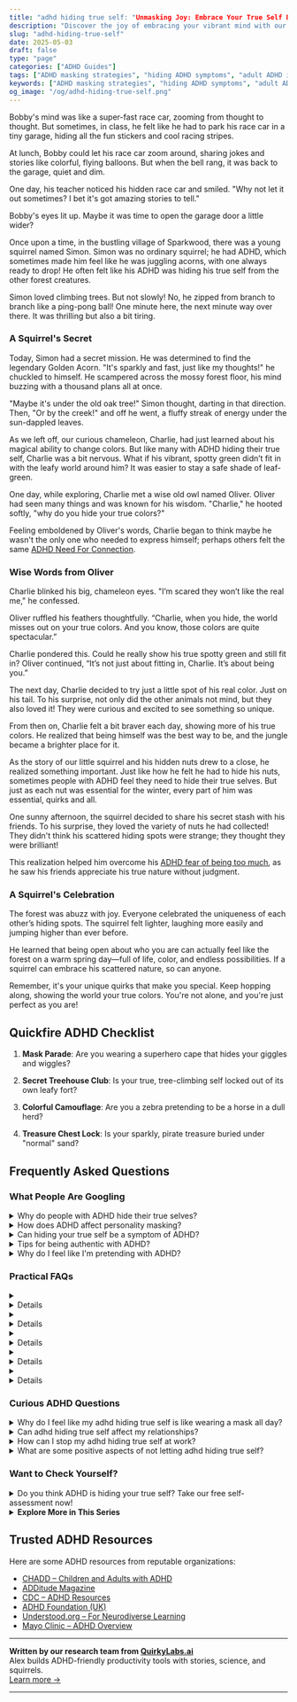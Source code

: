 ```yaml
---
title: "adhd hiding true self: "Unmasking Joy: Embrace Your True Self Beyond ADHD!"
description: "Discover the joy of embracing your vibrant mind with our blog on "ADHD hiding true self." Feel seen and uplifted as we explore how to share your unique sparkle with the world!"
slug: "adhd-hiding-true-self"
date: 2025-05-03
draft: false
type: "page"
categories: ["ADHD Guides"]
tags: ["ADHD masking strategies", "hiding ADHD symptoms", "adult ADHD identity", "embracing ADHD uniqueness", "ADHD emotional challenges", "ADHD self-expression", "understanding ADHD in adults"]
keywords: ["ADHD masking strategies", "hiding ADHD symptoms", "adult ADHD identity", "embracing ADHD uniqueness", "ADHD emotional challenges", "ADHD self-expression", "understanding ADHD in adults"]
og_image: "/og/adhd-hiding-true-self.png"
---
```


Bobby's mind was like a super-fast race car, zooming from thought to thought. But sometimes, in class, he felt like he had to park his race car in a tiny garage, hiding all the fun stickers and cool racing stripes.

At lunch, Bobby could let his race car zoom around, sharing jokes and stories like colorful, flying balloons. But when the bell rang, it was back to the garage, quiet and dim.

One day, his teacher noticed his hidden race car and smiled. "Why not let it out sometimes? I bet it's got amazing stories to tell."

Bobby's eyes lit up. Maybe it was time to open the garage door a little wider?

Once upon a time, in the bustling village of Sparkwood, there was a young squirrel named Simon. Simon was no ordinary squirrel; he had ADHD, which sometimes made him feel like he was juggling acorns, with one always ready to drop! He often felt like his ADHD was hiding his true self from the other forest creatures.

Simon loved climbing trees. But not slowly! No, he zipped from branch to branch like a ping-pong ball! One minute here, the next minute way over there. It was thrilling but also a bit tiring.

### A Squirrel's Secret

Today, Simon had a secret mission. He was determined to find the legendary Golden Acorn. "It's sparkly and fast, just like my thoughts!" he chuckled to himself. He scampered across the mossy forest floor, his mind buzzing with a thousand plans all at once.

"Maybe it's under the old oak tree!" Simon thought, darting in that direction. Then, "Or by the creek!" and off he went, a fluffy streak of energy under the sun-dappled leaves.

As we left off, our curious chameleon, Charlie, had just learned about his magical ability to change colors. But like many with ADHD hiding their true self, Charlie was a bit nervous. What if his vibrant, spotty green didn’t fit in with the leafy world around him? It was easier to stay a safe shade of leaf-green.

One day, while exploring, Charlie met a wise old owl named Oliver. Oliver had seen many things and was known for his wisdom. "Charlie," he hooted softly, "why do you hide your true colors?"

Feeling emboldened by Oliver's words, Charlie began to think maybe he wasn't the only one who needed to express himself; perhaps others felt the same [ADHD Need For Connection](/pages/adhd-need-for-connection/).

### Wise Words from Oliver

Charlie blinked his big, chameleon eyes. "I’m scared they won’t like the real me," he confessed.

Oliver ruffled his feathers thoughtfully. “Charlie, when you hide, the world misses out on your true colors. And you know, those colors are quite spectacular.”

Charlie pondered this. Could he really show his true spotty green and still fit in? Oliver continued, “It’s not just about fitting in, Charlie. It’s about being you.”

The next day, Charlie decided to try just a little spot of his real color. Just on his tail. To his surprise, not only did the other animals not mind, but they also loved it! They were curious and excited to see something so unique.

From then on, Charlie felt a bit braver each day, showing more of his true colors. He realized that being himself was the best way to be, and the jungle became a brighter place for it.

As the story of our little squirrel and his hidden nuts drew to a close, he realized something important. Just like how he felt he had to hide his nuts, sometimes people with ADHD feel they need to hide their true selves. But just as each nut was essential for the winter, every part of him was essential, quirks and all.

One sunny afternoon, the squirrel decided to share his secret stash with his friends. To his surprise, they loved the variety of nuts he had collected! They didn't think his scattered hiding spots were strange; they thought they were brilliant!

This realization helped him overcome his [ADHD fear of being too much](/pages/adhd-fear-of-being-too-much/), as he saw his friends appreciate his true nature without judgment.

### A Squirrel's Celebration

The forest was abuzz with joy. Everyone celebrated the uniqueness of each other’s hiding spots. The squirrel felt lighter, laughing more easily and jumping higher than ever before.

He learned that being open about who you are can actually feel like the forest on a warm spring day—full of life, color, and endless possibilities. If a squirrel can embrace his scattered nature, so can anyone.

Remember, it's your unique quirks that make you special. Keep hopping along, showing the world your true colors. You're not alone, and you're just perfect as you are!

## Quickfire ADHD Checklist

1. **Mask Parade**: Are you wearing a superhero cape that hides your giggles and wiggles?

2. **Secret Treehouse Club**: Is your true, tree-climbing self locked out of its own leafy fort?

3. **Colorful Camouflage**: Are you a zebra pretending to be a horse in a dull herd?

4. **Treasure Chest Lock**: Is your sparkly, pirate treasure buried under "normal" sand?

## Frequently Asked Questions



### What People Are Googling

<details><summary>Why do people with ADHD hide their true selves?</summary><p>People with ADHD might sometimes hide their true selves as a way to fit in or avoid judgment. It's not uncommon to feel a bit unsure about how others will react to the unique ways ADHD can manifest, like impulsivity or forgetfulness. This coping mechanism is often about protecting oneself from misunderstandings or stigma. Remember, it's okay to be your authentic self, and finding supportive environments and communities where you can be open about your ADHD can be incredibly freeing and affirming.</p></details>
<details><summary>How does ADHD affect personality masking?</summary><p>Absolutely, that's a great question to explore! ADHD can sometimes lead individuals to mask their true selves, often because they might feel the need to fit into social norms or expectations that don't naturally align with their ADHD traits. This can be exhausting and might make someone feel like they're always playing a role rather than just being themselves. The key is to find supportive environments and relationships where you can be your genuine self, quirks and all, which is both more comfortable and authentic.</p></details>
<details><summary>Can hiding your true self be a symptom of ADHD?</summary><p>Absolutely, and you're not alone in feeling that way. Many people with ADHD sometimes hide their true selves, often as a way to cope with past experiences where their ADHD traits were not accepted or understood. This can be a form of self-protection, helping to avoid judgment or negative feedback. It's important to find supportive spaces and relationships where you can be your authentic self, and remember, your unique qualities are worth celebrating!</p></details>
<details><summary>Tips for being authentic with ADHD?</summary><p>Absolutely, embracing your authentic self with ADHD is both empowering and liberating! Start by recognizing and valuing your unique ADHD traits, which might include your creativity, empathy, and ability to think outside the box. It's also helpful to communicate openly about your needs and boundaries, which not only fosters understanding but also builds deeper connections with others. And remember, it's perfectly okay to tailor your environment and routines in ways that align with how you work best – this is your personal authenticity shining through!</p></details>
<details><summary>Why do I feel like I'm pretending with ADHD?</summary><p>Feeling like you're pretending, or experiencing what’s often called "impostor syndrome," is surprisingly common among adults with ADHD. This might stem from years of developing coping strategies that mask your ADHD traits, which can make you feel like you're not being your genuine self. Remember, ADHD varies widely from person to person, so there isn't a single, correct way to experience it. It's totally okay to acknowledge this feeling, and talking about it with friends, support groups, or a therapist can really help you see that your feelings and experiences are valid.</p></details>



### Practical FAQs

<details><summary><details>What are the common signs of adhd hiding true self in adults?<p>Adults with ADHD often mask their symptoms and true feelings to fit into social and professional settings. Common signs include overcompensating through perfectionism, avoiding social interactions, and frequently changing jobs or hobbies to avoid feelings of failure or boredom.</p></details></summary><p>It's really insightful that you're looking into how adults with ADHD might mask their true selves. Often, they might lean into perfectionism, trying to make sure everything is just right to avoid criticism or feeling inadequate. Social avoidance is also common, as it can be a way to dodge situations that feel overwhelming or where they fear their symptoms might be noticed. Also, you might notice a pattern of frequently switching jobs or hobbies, which can be a way to cope with boredom or to escape environments where they feel they can't succeed. It's all about finding strategies to navigate daily challenges while trying to fit in.</p></details>
<details><summary><details>How does adhd hiding true self affect relationships?<p>When someone with ADHD hides their true self, it can lead to misunderstandings and conflicts in relationships. They might struggle with communicating their needs and feelings, leading to frustration for both parties. This can also cause the individual with ADHD to feel isolated or misunderstood.</p></details></summary><p>It's really tough when someone feels they have to hide their true self, isn't it? For those with ADHD, not sharing the full picture of who they are can make relationships a bit tricky. It can lead to misunderstandings or even resentment because communication isn’t as open as it could be. Remember, being open about your ADHD can help build stronger, more understanding connections with others. It’s all about finding a comfortable way to share your experiences and needs.</p></details>
<details><summary><details>Can therapy help with adhd hiding true self?<p>Yes, therapy can be very beneficial for individuals with ADHD who feel the need to mask their authentic selves. Cognitive Behavioral Therapy (CBT) and other forms of psychotherapy can help address the reasons behind the hiding, improve self-esteem, and develop more authentic ways of interacting with others.</p></details></summary><p>Absolutely, therapy can be a wonderful space to explore and rediscover your true self, especially when you're dealing with ADHD. It's common to feel the need to mask or hide certain aspects of yourself, and therapy, particularly Cognitive Behavioral Therapy (CBT), can really help unravel those feelings. It aims to boost your self-esteem and helps in crafting more genuine interactions with others. It’s like having a supportive guide as you journey towards being more authentically you in your daily life.</p></details>
<details><summary><details>What strategies can help in managing adhd hiding true self at work?<p>Strategies to manage ADHD and reduce the need for hiding one's true self at work include setting clear personal goals, using organizational tools, seeking accommodations like a quiet workspace, and possibly disclosing ADHD to trusted coworkers or supervisors to foster understanding and support.</p></details></summary><p>Absolutely, finding comfort in being your true self at work while managing ADHD can indeed be a delicate balance. Setting personal goals can help you stay focused and track your progress, which is incredibly satisfying. Organizational tools, whether they're apps, planners, or lists, can also be lifesavers in keeping you on track in a busy work environment. If you feel safe, sharing your ADHD with trusted colleagues or supervisors can open up a network of support — remember, you're not alone, and accommodations like a quieter workspace can make a substantial difference in your day-to-day success.</p></details>
<details><summary><details>Is adhd hiding true self linked to other mental health issues?<p>Yes, hiding one's true self with ADHD is often linked to additional mental health issues such as anxiety and depression. The stress of constant masking can exacerbate these conditions, making it important to address all aspects of mental health in treatment.</p></details></summary><p>Absolutely, hiding your true self when you have ADHD can indeed be linked to other mental health challenges, like anxiety and depression. This happens because constantly masking or trying to fit into a mold that doesn't feel natural can really weigh on you, emotionally and mentally. It's like carrying a heavy backpack every day, which naturally makes the journey tougher. Recognizing and addressing this aspect of your experience is crucial in treatment, as it helps lighten that load and brings more ease to your daily life.</p></details>



### Curious ADHD Questions

<details><summary>Why do I feel like my adhd hiding true self is like wearing a mask all day?</summary><p>It's completely understandable to feel that way. Many people with ADHD often feel they need to mask their symptoms to fit into various social or professional settings, fearing that their true self might not be as accepted. This masking can be exhausting, like carrying around a heavy shield all day, just to feel 'normal' or meet others' expectations. Remember, your true self, ADHD and all, is unique and valuable, and it’s okay to slowly let the mask down with people who support and appreciate the real you.</p></details>
<details><summary>Can adhd hiding true self affect my relationships?</summary><p>Absolutely, it can be really challenging when you feel you need to mask or hide your true self, especially when it comes to ADHD. This might make you feel like you're not fully connecting with others or being authentic in your relationships, which can be pretty exhausting and isolating. Remember, sharing your authentic self allows for deeper connections and can help others understand your unique perspective and needs. It's okay to take small steps towards sharing more about your ADHD with people you trust, and remember, you deserve to be loved and accepted just as you are!</p></details>
<details><summary>How can I stop my adhd hiding true self at work?</summary><p>It's completely understandable to feel like you need to mask your true self, especially in a workplace setting. One helpful step is to start small by sharing aspects of your true self or your ADHD experiences with a trusted coworker who can offer support. Over time, as you build confidence and gauge the environment, you might find it easier to be more open with others. Remember, being authentic is a journey, not a race, so take it at a pace that feels comfortable for you.</p></details>
<details><summary>What are some positive aspects of not letting adhd hiding true self?</summary><p>Embracing your true self with ADHD can be wonderfully liberating! It allows you to celebrate your unique strengths, like creativity, empathy, and the ability to think outside the box. Being open about your ADHD can also foster deeper connections with others who appreciate your authentic self and understand your journey. Plus, it paves the way for a supportive environment where you can thrive, both personally and professionally. Isn't it comforting to know that by being yourself, you're also encouraging others to be accepting and supportive?</p></details>



### Want to Check Yourself?

<details><summary>Do you think ADHD is hiding your true self? Take our free self-assessment now!</summary><p>Absolutely, many people with ADHD find that their symptoms can sometimes obscure their full potential or true selves. It's not uncommon to feel like there's a vibrant, creative, or more focused you that gets overshadowed by the challenges ADHD brings. Taking a self-assessment can be a great first step in understanding how ADHD might be affecting you and uncovering more about your unique strengths and talents. It’s a cozy, self-reflective journey worth embarking on, and we’re here to support you every step of the way!</p></details>

<script type="application/ld+json">
{
  "@context": "https://schema.org",
  "@type": "FAQPage",
  "mainEntity": [
    {
      "@type": "Question",
      "name": "Why do people with ADHD hide their true selves?",
      "acceptedAnswer": {
        "@type": "Answer",
        "text": "People with ADHD might sometimes hide their true selves as a way to fit in or avoid judgment. It's not uncommon to feel a bit unsure about how others will react to the unique ways ADHD can manifest, like impulsivity or forgetfulness. This coping mechanism is often about protecting oneself from misunderstandings or stigma. Remember, it's okay to be your authentic self, and finding supportive environments and communities where you can be open about your ADHD can be incredibly freeing and affirming."
      }
    },
    {
      "@type": "Question",
      "name": "How does ADHD affect personality masking?",
      "acceptedAnswer": {
        "@type": "Answer",
        "text": "Absolutely, that's a great question to explore! ADHD can sometimes lead individuals to mask their true selves, often because they might feel the need to fit into social norms or expectations that don't naturally align with their ADHD traits. This can be exhausting and might make someone feel like they're always playing a role rather than just being themselves. The key is to find supportive environments and relationships where you can be your genuine self, quirks and all, which is both more comfortable and authentic."
      }
    },
    {
      "@type": "Question",
      "name": "Can hiding your true self be a symptom of ADHD?",
      "acceptedAnswer": {
        "@type": "Answer",
        "text": "Absolutely, and you're not alone in feeling that way. Many people with ADHD sometimes hide their true selves, often as a way to cope with past experiences where their ADHD traits were not accepted or understood. This can be a form of self-protection, helping to avoid judgment or negative feedback. It's important to find supportive spaces and relationships where you can be your authentic self, and remember, your unique qualities are worth celebrating!"
      }
    },
    {
      "@type": "Question",
      "name": "Tips for being authentic with ADHD?",
      "acceptedAnswer": {
        "@type": "Answer",
        "text": "Absolutely, embracing your authentic self with ADHD is both empowering and liberating! Start by recognizing and valuing your unique ADHD traits, which might include your creativity, empathy, and ability to think outside the box. It's also helpful to communicate openly about your needs and boundaries, which not only fosters understanding but also builds deeper connections with others. And remember, it's perfectly okay to tailor your environment and routines in ways that align with how you work best \u2013 this is your personal authenticity shining through!"
      }
    },
    {
      "@type": "Question",
      "name": "Why do I feel like I'm pretending with ADHD?",
      "acceptedAnswer": {
        "@type": "Answer",
        "text": "Feeling like you're pretending, or experiencing what\u2019s often called \"impostor syndrome,\" is surprisingly common among adults with ADHD. This might stem from years of developing coping strategies that mask your ADHD traits, which can make you feel like you're not being your genuine self. Remember, ADHD varies widely from person to person, so there isn't a single, correct way to experience it. It's totally okay to acknowledge this feeling, and talking about it with friends, support groups, or a therapist can really help you see that your feelings and experiences are valid."
      }
    }
  ]
}
</script>
<script type="application/ld+json">
{
  "@context": "https://schema.org",
  "@type": "Article",
  "author": {
    "@type": "Person",
    "name": "QuirkyLabs",
    "url": "https://quirkylabs.ai/about"
  },
  "headline": "adhd hiding true self: \"Unmasking Joy: Embrace Your True Self Beyond ADHD!\"",
  "mainEntityOfPage": "https://blog.quirkylabs.ai/pages/adhd-hiding-true-self/",
  "datePublished": "2025-05-03"
}
</script>
<script type="application/ld+json">
{
  "@context": "https://schema.org",
  "@type": "BreadcrumbList",
  "itemListElement": [
    {
      "@type": "ListItem",
      "position": 1,
      "name": "Home",
      "item": "https://quirkylabs.ai/"
    },
    {
      "@type": "ListItem",
      "position": 2,
      "name": "Blog",
      "item": "https://blog.quirkylabs.ai/"
    },
    {
      "@type": "ListItem",
      "position": 3,
      "name": "adhd hiding true self: \"Unmasking Joy: Embrace Your True Self Beyond ADHD!\"",
      "item": "https://blog.quirkylabs.ai/pages/adhd-hiding-true-self/"
    }
  ]
}
</script>

<details>
<summary><strong>Explore More in This Series</strong></summary>

- [Adhd Fear Of Being Too Much](/pages/adhd-fear-of-being-too-much/)
- [Adhd Intense Emotions Alone](/pages/adhd-intense-emotions-alone/)
- [Adhd Connection Overwhelm](/pages/adhd-connection-overwhelm/)
- [Adhd Feel Alone](/pages/adhd-feel-alone/)
- [Adhd Nobody Gets My Brain](/pages/adhd-nobody-gets-my-brain/)
- [Adhd Rejection Sensitivity](/pages/adhd-rejection-sensitivity/)
- [Adhd Need For Connection](/pages/adhd-need-for-connection/)
- [Adhd Too Weird To Be Loved](/pages/adhd-too-weird-to-be-loved/)
</details>



## Trusted ADHD Resources

Here are some ADHD resources from reputable organizations:

- [CHADD – Children and Adults with ADHD](https://chadd.org)
- [ADDitude Magazine](https://www.additudemag.com)
- [CDC – ADHD Resources](https://www.cdc.gov/ncbddd/adhd)
- [ADHD Foundation (UK)](https://www.adhdfoundation.org.uk)
- [Understood.org – For Neurodiverse Learning](https://www.understood.org)
- [Mayo Clinic – ADHD Overview](https://www.mayoclinic.org/diseases-conditions/adhd)


---

**Written by our research team from [QuirkyLabs.ai](https://quirkylabs.ai)**  
Alex builds ADHD-friendly productivity tools with stories, science, and squirrels.  
[Learn more →](https://quirkylabs.ai)

---